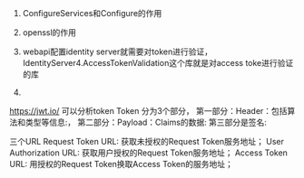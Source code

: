 1. ConfigureServices和Configure的作用

2. openssl的作用


3. webapi配置identity server就需要对token进行验证，
IdentityServer4.AccessTokenValidation这个库就是对access toke进行验证的库

4. 
https://jwt.io/ 可以分析token
Token 分为3个部分，
第一部分：Header：包括算法和类型等信息:，
第二部分：Payload：Claims的数据:
第三部分是签名:

三个URL
Request Token URL: 获取未授权的Request Token服务地址；
User Authorization URL: 获取用户授权的Request Token服务地址；
Access Token URL: 用授权的Request Token换取Access Token的服务地址；


